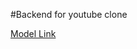 #Backend for youtube clone

[Model Link](https://app.eraser.io/workspace/3NCyW1rH5UTDTDSdVVH4?origin=share)

